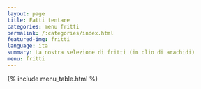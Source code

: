 ```yaml
---
layout: page
title: Fatti tentare
categories: menu fritti
permalink: /:categories/index.html
featured-img: fritti
language: ita
summary: La nostra selezione di fritti (in olio di arachidi)
menu: fritti
---
```


{% include menu_table.html %}














